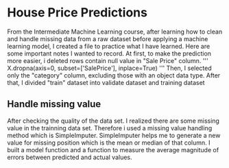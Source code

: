 # House Price Predictions
From the Intermediate Machine Learning course, after learning how to clean and handle missing data from a raw dataset before applying a machine learning model, I created a file to practice what I have learned. Here are some important notes I wanted to record.
At first, to make the prediction more easier, i deleted rows contain null value in "Sale Price" column.
'''
X.dropna(axis=0, subset=['SalePrice'], inplace=True)
'''
Then, I selected only the "category" column, excluding those with an object data type.
After that, I divided "train" dataset into validate dataset and training dataset

## Handle missing value
After checking the quality of the data set. I realized there are some missing value in the trainning data set. Therefore i used a missing value handling method which is SimpleImputer. SimpleImputer helps me to generate a new value for missing position which is the mean or median of that column. 
I built a model function and a function to measure the average magnitude of errors between predicted and actual values. 


